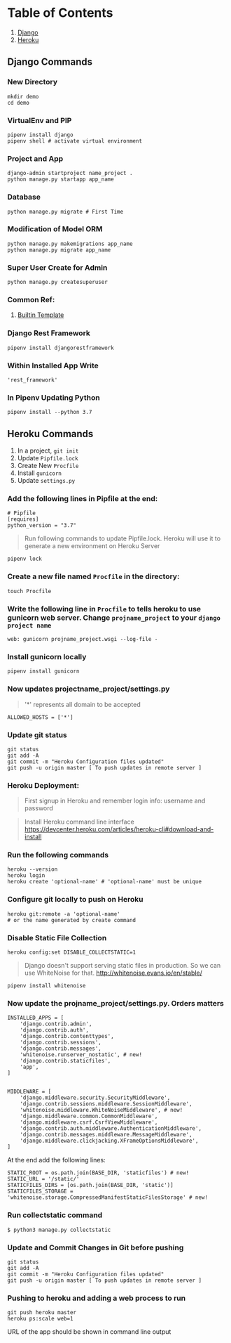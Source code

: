 # Table of Contents
1. [Django](django-commands)
2. [Heroku](heroku-commands)

## Django Commands

### New Directory
```
mkdir demo
cd demo
```

### VirtualEnv and PIP

```
pipenv install django
pipenv shell # activate virtual environment
```

### Project and App

```
django-admin startproject name_project .
python manage.py startapp app_name
```

### Database
```
python manage.py migrate # First Time
```

### Modification of Model ORM

```
python manage.py makemigrations app_name 
python manage.py migrate app_name 
```

### Super User Create for Admin

```
python manage.py createsuperuser
```

### Common Ref:
1. [Builtin Template](https://docs.djangoproject.com/en/2.0/ref/templates/builtins/#std:templatetag-block)

### Django Rest Framework
```
pipenv install djangorestframework
```

### Within Installed App Write

```
'rest_framework'
```

### In Pipenv Updating Python
```
pipenv install --python 3.7
```

## Heroku Commands

1. In a project, `git init`
2. Update `Pipfile.lock`
3. Create New `Procfile`
4. Install `gunicorn`
5. Update `settings.py`

### Add the following lines in Pipfile at the end:
```
# Pipfile
[requires]
python_version = "3.7"
```

> Run following commands to update Pipfile.lock. 
> Heroku will use it to generate a new environment on Heroku Server

```
pipenv lock
```

### Create a new file named `Procfile` in the directory:

```
touch Procfile
```

### Write the following line in `Procfile` to tells heroku to use gunicorn web server. Change `projname_project` to your `django project name`

```
web: gunicorn projname_project.wsgi --log-file -
```

### Install gunicorn locally
```
pipenv install gunicorn
```

### Now updates projectname_project/settings.py
> '*' represents all domain to be accepted 

```
ALLOWED_HOSTS = ['*']
```

### Update git status

```
git status
git add -A
git commit -m "Heroku Configuration files updated"
git push -u origin master [ To push updates in remote server ]
```

### Heroku Deployment:

> First signup in Heroku and remember login info: username and password

> Install Heroku command line interface
https://devcenter.heroku.com/articles/heroku-cli#download-and-install

### Run the following commands
```
heroku --version
heroku login
heroku create 'optional-name' # 'optional-name' must be unique
```

### Configure git locally to push on Heroku
```
heroku git:remote -a 'optional-name' 
# or the name generated by create command
```

### Disable Static File Collection
```
heroku config:set DISABLE_COLLECTSTATIC=1
```

> Django doesn't support serving static files in production. So we can use WhiteNoise for that. http://whitenoise.evans.io/en/stable/

```
pipenv install whitenoise
```

### Now update the projname_project/settings.py. Orders matters

```
INSTALLED_APPS = [
    'django.contrib.admin',
    'django.contrib.auth',
    'django.contrib.contenttypes',
    'django.contrib.sessions',
    'django.contrib.messages',
    'whitenoise.runserver_nostatic', # new!
    'django.contrib.staticfiles',
    'app',
]


MIDDLEWARE = [
    'django.middleware.security.SecurityMiddleware',
    'django.contrib.sessions.middleware.SessionMiddleware',
    'whitenoise.middleware.WhiteNoiseMiddleware', # new!
    'django.middleware.common.CommonMiddleware',
    'django.middleware.csrf.CsrfViewMiddleware',
    'django.contrib.auth.middleware.AuthenticationMiddleware',
    'django.contrib.messages.middleware.MessageMiddleware',
    'django.middleware.clickjacking.XFrameOptionsMiddleware',
]
```

At the end add the following lines:

```
STATIC_ROOT = os.path.join(BASE_DIR, 'staticfiles') # new!
STATIC_URL = '/static/'
STATICFILES_DIRS = [os.path.join(BASE_DIR, 'static')]
STATICFILES_STORAGE = 'whitenoise.storage.CompressedManifestStaticFilesStorage' # new!
```

### Run collectstatic command
```
$ python3 manage.py collectstatic
```

### Update and Commit Changes in Git before pushing
```
git status
git add -A
git commit -m "Heroku Configuration files updated"
git push -u origin master [ To push updates in remote server ]
```

### Pushing to heroku and adding a web process to run

```
git push heroku master
heroku ps:scale web=1
```

URL of the app should be shown in command line output
